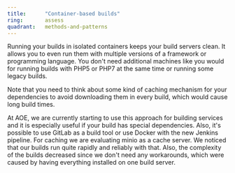 ```yaml
---
title:      "Container-based builds"
ring:       assess
quadrant:   methods-and-patterns
---
```


Running your builds in isolated containers keeps your build servers clean.
It allows you to even run them with multiple versions of a framework or programming language.
You don't need additional machines like you would for running builds with PHP5 or PHP7 at the same time or running some legacy builds.

Note that you need to think about some kind of caching mechanism for your dependencies to avoid downloading them in every build, which would cause long build times.

At AOE, we are currently starting to use this approach for building services and it is especially useful if your build has special dependencies.
Also, it's possible to use GitLab as a build tool or use Docker with the new Jenkins pipeline.
For caching we are evaluating minio as a cache server.
We noticed that our builds run quite rapidly and reliably with that.
Also, the complexity of the builds decreased since we don't need any workarounds, which were caused by having everything installed on one build server.
